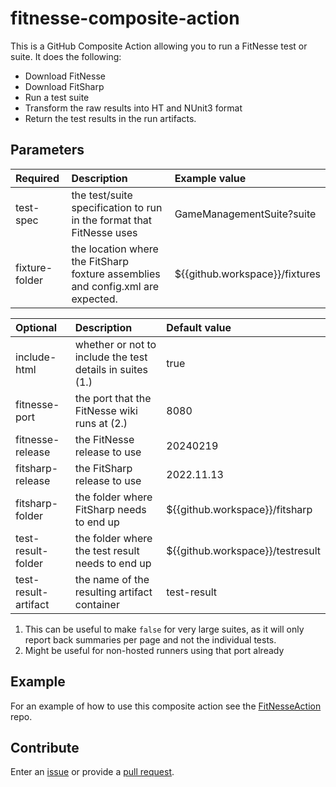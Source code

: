 # fitnesse-composite-action

This is a GitHub Composite Action allowing you to run a FitNesse test or suite.
It does the following:
* Download FitNesse
* Download FitSharp
* Run a test suite
* Transform the raw results into HT and NUnit3 format
* Return the test results in the run artifacts.

## Parameters
Required|Description|Example value
:--|:--|:--
test-spec|the test/suite specification to run in the format that FitNesse uses|GameManagementSuite?suite
fixture-folder|the location where the FitSharp foxture assemblies and config.xml are expected.|${{github.workspace}}/fixtures

Optional|Description|Default value
:--|:--|:--
include-html|whether or not to include the test details in suites (1.)|true 
fitnesse-port|the port that the FitNesse wiki runs at (2.)|8080
fitnesse-release|the FitNesse release to use|20240219
fitsharp-release|the FitSharp release to use|2022.11.13
fitsharp-folder|the folder where FitSharp needs to end up|${{github.workspace}}/fitsharp
test-result-folder|the folder where the test result needs to end up|${{github.workspace}}/testresult
test-result-artifact|the name of the resulting artifact container|test-result

1) This can be useful to make `false` for very large suites, as it will only report back summaries per page and not the individual tests.
2) Might be useful for non-hosted runners using that port already

## Example
For an example of how to use this composite action see the [FitNesseAction](../../../FitNesseAction) repo.

## Contribute
Enter an [issue](../../issues) or provide a [pull request](../../pulls). 
